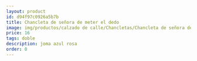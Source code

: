 ```yaml
---
layout: product
id: d94f97c0926a5b7b
title: Chancleta de señora de meter el dedo
image: img/productos/calzado de calle/Chancletas/Chancleta de señora de meter el dedo=16=doble=joma azul rosa.webp
price: 16
tags: doble
description: joma azul rosa
order: 0
---
```

